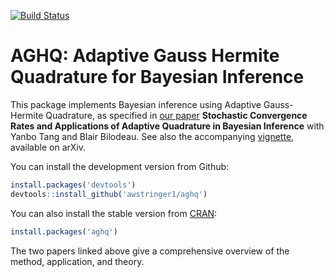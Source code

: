 [![Build Status](https://travis-ci.com/awstringer1/aghq.svg?branch=master)](https://travis-ci.com/awstringer1/aghq)

# AGHQ: Adaptive Gauss Hermite Quadrature for Bayesian Inference

This package implements Bayesian inference using Adaptive Gauss-Hermite Quadrature, as specified in [our paper](https://arxiv.org/abs/2102.06801) **Stochastic Convergence Rates and Applications of Adaptive Quadrature in Bayesian Inference** with Yanbo Tang and Blair Bilodeau. See also the accompanying [vignette](https://arxiv.org/abs/2101.04468), available on arXiv.

You can install the development version from Github:

```R
install.packages('devtools')
devtools::install_github('awstringer1/aghq')
```

You can also install the stable version from [CRAN](https://CRAN.R-project.org/package=aghq):

```R
install.packages('aghq')
```

The two papers linked above give a comprehensive overview of the method, application, and theory.
